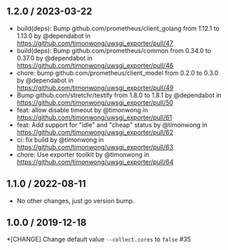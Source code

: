 ## 1.2.0 / 2023-03-22

* build(deps): Bump github.com/prometheus/client_golang from 1.12.1 to 1.13.0 by @dependabot in https://github.com/timonwong/uwsgi_exporter/pull/47
* build(deps): Bump github.com/prometheus/common from 0.34.0 to 0.37.0 by @dependabot in https://github.com/timonwong/uwsgi_exporter/pull/46
* chore: bump github.com/prometheus/client_model from 0.2.0 to 0.3.0 by @dependabot in https://github.com/timonwong/uwsgi_exporter/pull/49
* Bump github.com/stretchr/testify from 1.8.0 to 1.8.1 by @dependabot in https://github.com/timonwong/uwsgi_exporter/pull/50
* feat: allow disable timeout by @timonwong in https://github.com/timonwong/uwsgi_exporter/pull/61
* feat: Add support for "idle" and "cheap" status by @timonwong in https://github.com/timonwong/uwsgi_exporter/pull/62
* ci: fix build by @timonwong in https://github.com/timonwong/uwsgi_exporter/pull/63
* chore: Use exporter toolkit by @timonwong in https://github.com/timonwong/uwsgi_exporter/pull/64

## 1.1.0 / 2022-08-11

* No other changes, just go version bump.

## 1.0.0 / 2019-12-18

*[CHANGE] Change default value `--collect.cores` to `false` #35
